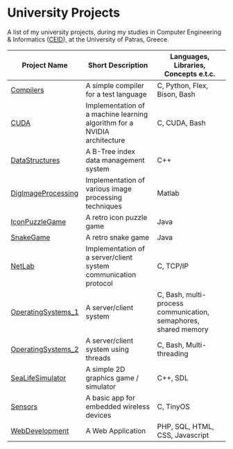 # University Projects

A list of my university projects, during my studies in Computer Engineering & Informatics (<a href="https://www.ceid.upatras.gr/en">CEID</a>), at the University of Patras, Greece.


| Project Name | Short Description | Languages, Libraries, Concepts e.t.c. |
| ----- | ---- | --- |
| [Compilers][comps] | A simple compiler for a test language | C, Python, Flex, Bison, Bash |
| [CUDA][cuda] | Implementation of a machine learning algorithm for a NVIDIA architecture | C, CUDA, Bash |
| [DataStructures][datas] | A B-Tree index data management system | C++ |
| [DigImageProcessing][dip] | Implementation of various image processing techniques | Matlab |
| [IconPuzzleGame][ipg] | A retro icon puzzle game | Java |
| [SnakeGame][snake] | A retro snake game | Java |
| [NetLab][netlab] | Implementation of a server/client system communication protocol | C, TCP/IP |
| [OperatingSystems_1][os1] | A server/client system | C, Bash, multi-process communication, semaphores, shared memory |
| [OperatingSystems_2][os2] | A server/client system using threads | C, Bash, Multi-threading |
| [SeaLifeSimulator][sls] | A simple 2D graphics game / simulator | C++, SDL|
| [Sensors][sensors] | A basic app for embedded wireless devices | C, TinyOS |
| [WebDevelopment][webdev] | A Web Application  | PHP, SQL, HTML, CSS, Javascript|

[comps]: <https://github.com/DimitrisKlb/UniversityProjects/tree/master/Compilers>
[cuda]: <https://github.com/DimitrisKlb/UniversityProjects/tree/master/Cuda>
[datas]: <https://github.com/DimitrisKlb/UniversityProjects/tree/master/DataStructures>
[dip]: <https://github.com/DimitrisKlb/UniversityProjects/tree/master/DigImageProcessing>
[ipg]: <https://github.com/DimitrisKlb/UniversityProjects/tree/master/IconPuzzleGame>
[snake]: <https://github.com/DimitrisKlb/UniversityProjects/tree/master/SnakeGame>
[netlab]: <https://github.com/DimitrisKlb/UniversityProjects/tree/master/NetLab>
[os1]: <https://github.com/DimitrisKlb/UniversityProjects/tree/master/OperatingSystems_1>
[os2]: <https://github.com/DimitrisKlb/UniversityProjects/tree/master/OperatingSystems_2>
[sls]: <https://github.com/DimitrisKlb/UniversityProjects/tree/master/SeaLifeSimulator>
[sensors]: <https://github.com/DimitrisKlb/UniversityProjects/tree/master/Sensors>
[webdev]: <https://github.com/DimitrisKlb/UniversityProjects/tree/master/WebDevelopment>
